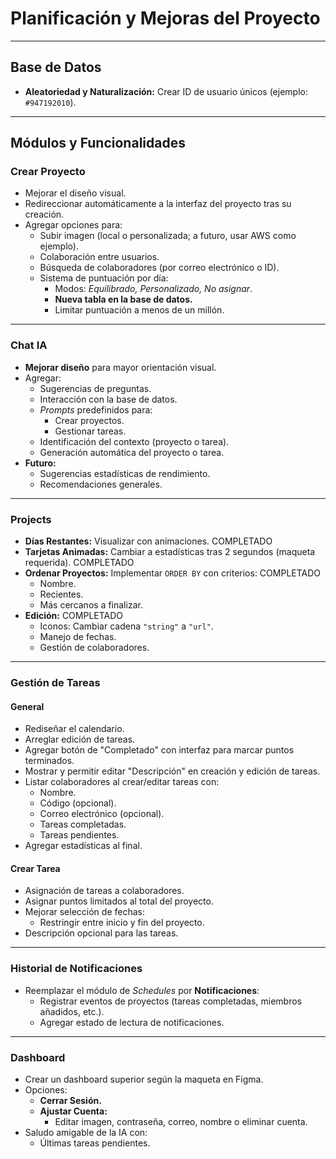 # Planificación y Mejoras del Proyecto

---

## **Base de Datos**
- **Aleatoriedad y Naturalización:** Crear ID de usuario únicos (ejemplo: `#947192010`).

---

## **Módulos y Funcionalidades**

### **Crear Proyecto**
- Mejorar el diseño visual.
- Redireccionar automáticamente a la interfaz del proyecto tras su creación.
- Agregar opciones para:
  - Subir imagen (local o personalizada; a futuro, usar AWS como ejemplo).
  - Colaboración entre usuarios.
  - Búsqueda de colaboradores (por correo electrónico o ID).
  - Sistema de puntuación por día:
    - Modos: *Equilibrado, Personalizado, No asignar*.
    - **Nueva tabla en la base de datos.**
    - Limitar puntuación a menos de un millón.

---

### **Chat IA**
- **Mejorar diseño** para mayor orientación visual.
- Agregar:
  - Sugerencias de preguntas.
  - Interacción con la base de datos.
  - *Prompts* predefinidos para:
    - Crear proyectos.
    - Gestionar tareas.
  - Identificación del contexto (proyecto o tarea).
  - Generación automática del proyecto o tarea.
- **Futuro:**
  - Sugerencias estadísticas de rendimiento.
  - Recomendaciones generales.

---

### **Projects**
- **Días Restantes:** Visualizar con animaciones. COMPLETADO
- **Tarjetas Animadas:** Cambiar a estadísticas tras 2 segundos (maqueta requerida). COMPLETADO
- **Ordenar Proyectos:** Implementar `ORDER BY` con criterios: COMPLETADO
  - Nombre.
  - Recientes.
  - Más cercanos a finalizar.
- **Edición:**  COMPLETADO
  - Iconos: Cambiar cadena `"string"` a `"url"`.
  - Manejo de fechas.
  - Gestión de colaboradores.

---

### **Gestión de Tareas**
#### **General**
- Rediseñar el calendario.
- Arreglar edición de tareas.
- Agregar botón de "Completado" con interfaz para marcar puntos terminados.
- Mostrar y permitir editar "Descripción" en creación y edición de tareas.
- Listar colaboradores al crear/editar tareas con:
  - Nombre.
  - Código (opcional).
  - Correo electrónico (opcional).
  - Tareas completadas.
  - Tareas pendientes.
- Agregar estadísticas al final.

#### **Crear Tarea**
- Asignación de tareas a colaboradores.
- Asignar puntos limitados al total del proyecto.
- Mejorar selección de fechas:
  - Restringir entre inicio y fin del proyecto.
- Descripción opcional para las tareas.

---

### **Historial de Notificaciones**
- Reemplazar el módulo de *Schedules* por **Notificaciones**:
  - Registrar eventos de proyectos (tareas completadas, miembros añadidos, etc.).
  - Agregar estado de lectura de notificaciones.

---

### **Dashboard**
- Crear un dashboard superior según la maqueta en Figma.
- Opciones:
  - **Cerrar Sesión.**
  - **Ajustar Cuenta:**
    - Editar imagen, contraseña, correo, nombre o eliminar cuenta.
- Saludo amigable de la IA con:
  - Últimas tareas pendientes.
